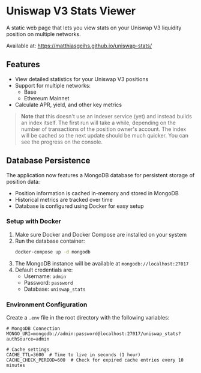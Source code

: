 # Uniswap V3 Stats Viewer

A static web page that lets you view stats on your Uniswap V3 liquidity position on multiple networks.

Available at: https://matthiasgeihs.github.io/uniswap-stats/

## Features

- View detailed statistics for your Uniswap V3 positions
- Support for multiple networks:
  - Base
  - Ethereum Mainnet
- Calculate APR, yield, and other key metrics

> __Note__ that this doesn't use an indexer service (yet) and instead builds an index itself.
> The first run will take a while, depending on the number of transactions of the position owner's account.
> The index will be cached so the next update should be much quicker.
> You can see the progress on the console.

## Database Persistence

The application now features a MongoDB database for persistent storage of position data:

- Position information is cached in-memory and stored in MongoDB
- Historical metrics are tracked over time
- Database is configured using Docker for easy setup

### Setup with Docker

1. Make sure Docker and Docker Compose are installed on your system
2. Run the database container:
   ```bash
   docker-compose up -d mongodb
   ```
3. The MongoDB instance will be available at `mongodb://localhost:27017`
4. Default credentials are:
   - Username: `admin`
   - Password: `password`
   - Database: `uniswap_stats`

### Environment Configuration

Create a `.env` file in the root directory with the following variables:

```
# MongoDB Connection
MONGO_URI=mongodb://admin:password@localhost:27017/uniswap_stats?authSource=admin

# Cache settings
CACHE_TTL=3600  # Time to live in seconds (1 hour)
CACHE_CHECK_PERIOD=600  # Check for expired cache entries every 10 minutes
```
